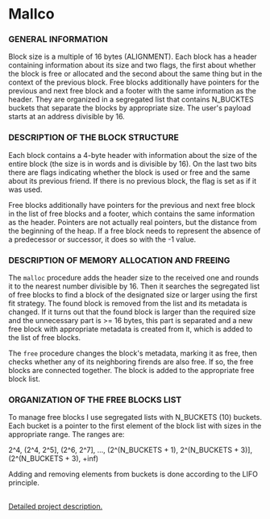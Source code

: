 # Mallco


### GENERAL INFORMATION

Block size is a multiple of 16 bytes (ALIGNMENT). Each block has a header
containing information about its size and two flags, the first about whether the
block is free or allocated and the second about the same thing but in the
context of the previous block. Free blocks additionally have pointers for the
previous and next free block and a footer with the same information as the
header. They are organized in a segregated list that contains N_BUCKTES buckets
that separate the blocks by appropriate size. The user's payload starts at an
address divisible by 16.


### DESCRIPTION OF THE BLOCK STRUCTURE

Each block contains a 4-byte header with information about the size of the
entire block (the size is in words and is divisible by 16). On the last two bits
there are flags indicating whether the block is used or free and the same about
its previous friend. If there is no previous block, the flag is set as if it was
used.

Free blocks additionally have pointers for the previous and next free block in
the list of free blocks and a footer, which contains the same information as the
header. Pointers are not actually real pointers, but the distance from the
beginning of the heap. If a free block needs to represent the absence of a
predecessor or successor, it does so with the -1 value.


### DESCRIPTION OF MEMORY ALLOCATION AND FREEING

The `malloc` procedure adds the header size to the received one and rounds it to
the nearest number divisible by 16. Then it searches the segregated list of free
blocks to find a block of the designated size or larger using the first fit
strategy. The found block is removed from the list and its metadata is changed.
If it turns out that the found block is larger than the required size and the
unnecessary part is >= 16 bytes, this part is separated and a new free block
with appropriate metadata is created from it, which is added to the list of free
blocks.

The `free` procedure changes the block's metadata, marking it as free, then
checks whether any of its neighboring firends are also free. If so, the free
blocks are connected together. The block is added to the appropriate free block
list.


### ORGANIZATION OF THE FREE BLOCKS LIST

To manage free blocks I use segregated lists with N_BUCKETS (10) buckets. Each
bucket is a pointer to the first element of the block list with sizes in the
appropriate range. The ranges are:

2^4, (2^4, 2^5], (2^6, 2^7], ..., (2^(N_BUCKETS + 1), 2^(N_BUCKETS + 3)],
(2^(N_BUCKETS + 3), +inf)

Adding and removing elements from buckets is done according to the LIFO
principle.


##
[Detailed project description.](projekt-malloc.pdf)